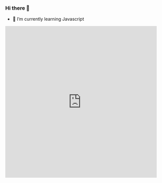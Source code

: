 ### Hi there 👋
- 🌱 I’m currently learning Javascript
<iframe src="https://giphy.com/embed/SvFocn0wNMx0iv2rYz" width="480" height="480" frameBorder="0" class="giphy-embed" allowFullScreen></iframe><p><a href="https://giphy.com/gifs/code-developer-javascript-SvFocn0wNMx0iv2rYz"></a></p>
